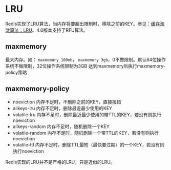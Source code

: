 # LRU
Redis实现了LRU算法，当内存将要超出限制时，移除之前的KEY。参见：[缓存淘汰算法：LRU](/5-缓存/5.4-缓存淘汰算法.md#LRU)。4.0版本支持了RFU算法。

## maxmemory
最大内存。如： `maxmemory 100mb`， `maxmemory 3gb`，0不做限制。默认64位操作系统不做限制，32位操作系统限制为3GB
达到maxmemory后执行maxmemory-policy策略
## maxmemory-policy
- noeviction 内存不足时，不删除之前的KEY，直接报错
- allkeys-lru 内存不足时，删除最近最少使用的KEY
- volatile-lru 内存不足时，删除最近最少使用的带TTL的KEY，若没有则执行noeviction
- allkeys-random 内存不足时，随机删除一个KEY
- volatile-random 内存不足时，随机删除一个带TTL的KEY，若没有则执行noeviction
- volatile-ttl 内存不足时，删除TTL最短（最快要过期）的一个KEY，若没有则执行noeviction

Redis实现的LRU并不是严格的LRU，只是近似的LRU。
